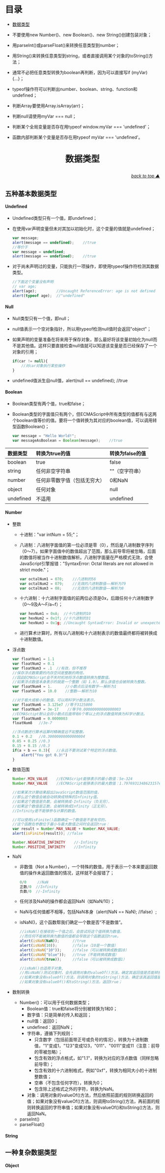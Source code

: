 # 目录
* [数据类型](#数据类型)


* 不要使用new Number()、new Boolean()、new String()创建包装对象；
* 用parseInt()或parseFloat()来转换任意类型到number；
* 用String()来转换任意类型到string，或者直接调用某个对象的toString()方法；
* 通常不必把任意类型转换为boolean再判断，因为可以直接写if (myVar) {...}；
* typeof操作符可以判断出number、boolean、string、function和undefined；
* 判断Array要使用Array.isArray(arr)；
* 判断null请使用myVar === null；
* 判断某个全局变量是否存在用typeof window.myVar === 'undefined'；
* 函数内部判断某个变量是否存在用typeof myVar === 'undefined'。


# <p align="center">数据类型</p>

###### [<p align="right">back to top ▲</p>](#目录)

## 五种基本数据类型

#### Undefined

* Undefined类型只有一个值，即undefined；
* 在使用var声明变量但未对其加以初始化时，这个变量的值就是undefined；

    ```javascript
    var message;
    alert(message == undefined);    //true
    //等价于
    var message = undefined;
    alert(message == undefined);    //true
    ```

* 对于尚未声明过的变量，只能执行一项操作，即使用typeof操作符检测其数据类型。

    ```javascript
    //下面这个变量没有声明
    // var age;
    alert(age);         //Uncaught ReferenceError: age is not defined
    alert(typeof age);  //"undefined"
    ```

#### Null

* Null类型只有一个值，即null；
* null值表示一个空对象指针，所以用typeof检测null值时会返回"object"；
* 如果声明的变量准备在将来用于保存对象，那么最好将该变量初始化为null而不是其他值。这样只要直接检查null值就可以知道该变量是否已经保存了一个对象的引用；

    ```javascript
    if(car != null){
        //对car对象执行某些操作
    }
    ```

* undefined值派生自null值，alert(null == undefined);   //true

#### Boolean

* Boolean类型有两个值，true和false；
* Boolean类型的字面值只有两个，但ECMAScript中所有类型的值都有与这两个boolean值等价的值。要将一个值转换为其对应的boolean值，可以调用转型函数Boolean()；

    ```javascript
    var message = "Hello World!";
    var messageAsBoolean = Boolean(message);    //true
    ```

|数据类型|转换为true的值|转换为false的值|
|:---|:---|:---|
|boolean|true|false|
|string|任何非空字符串|""（空字符串）|
|number|任何非零数字值（包括无穷大）|0和NaN|
|object|任何对象|null|
|undefined|不适用|undefined|

#### Number

* 整数
    * 十进制："var intNum = 55;"；
    * 八进制：八进制字面值的第一位必须是零（0），然后是八进制数字序列（0～7）。如果字面值中的数值超出了范围，那么前导零将被忽略，后面的数值将被当作十进制数值解析。八进制字面量在严格模式无效，会使JavaScript引擎报错："SyntaxError: Octal literals are not allowed in strict mode."；

        ```javascript
        var octalNum1 = 070;    //八进制的56
        var octalNum2 = 079;    //无效的八进制数值——解析为79
        var octalNum3 = 08;     //无效的八进制数值——解析为8
        ```
    * 十六进制：十六进制字面值的前两位必须是0x，后跟任何十六进制数字（0～9及A～F/a~f）；

        ```javascript
        var hexNum1 = 0xA;  //十六进制的10
        var hexNum2 = 0x1f; //十六进制的31
        var hexNum3 = 0x1g; //Uncaught SyntaxError: Invalid or unexpected token
        ```
    * 进行算术计算时，所有以八进制和十六进制表示的数值最终都将被转换成十进制数值。
* 浮点数

    ```javascript
    var floatNum1 = 1.1
    var floatNum2 = 0.1
    var floatNum3 = .1  //有效，但不推荐
    //保存浮点数需要的内存空间是整数的两倍，
    //因此ECMAScript会不失时机地将浮点数值转换为整数值。
    //如果浮点数值本身表示的就是一个整数（如 1.0），那么该值也会被转换为整数。
    var floatNum4 = 1.      //小数点后没有数字——解析为1
    var floatNum5 = 10.0    //整数——解析为10

    //对于极大或极小的数值，可以用科学计数法表示。
    var floatNum6 = 3.125e7 //等于3125000
    var floatNum7 = 3e-17    //等于0.00000000000000003
    //ECMASctipt默认会将小数点后面带有6个零以上的浮点数值转换为科学计数法。
    var floatNum8 = 0.0000003
    floatNum8   //3e-7

    //浮点数进行算术运算时精确度远不如整数。
    0.1 + 0.2   //0.30000000000000004
    0.05 + 0.25 //0.3
    0.15 + 0.15 //0.3
    if(a + b == 0.3){   //永远不要测试某个特定的浮点数值。
        alert("You got 0.3!")
    }
    ```

* 数值范围

    ```javascript
    Number.MIN_VALUE    //ECMAScript能够表示的最小数值：5e-324
    Number.MAX_VALUE    //ECMAScript能够表示的最大数值：1.7976931348623157e+308

    //如果某次计算结果超出JavaScript数值范围的值，
    //那么这个数值会被自动转换成特殊的Infinity值。
    //如果这个数值是负数，会被转换成-Infinity（负无穷），
    //如果这个数值是正数，会被转换成Infinity（正无穷）。
    //Infinity是不能够参与计算的数值。

    //可以使用isFinite()函数确定一个数值是不是有穷的，
    //这个函数在参数位于最小与最大数值之间时会返回true：
    var result = Number.MAX_VALUE + Number.MAX_VALUE;
    alert(isFinite(result)); //false

    Number.NEGATIVE_INFINITY    //-Infinity
    Number.POSITIVE_INFINITY    //Infinity
    ```

* NaN
    * 非数值（Not a Number），一个特殊的数值，用于表示一个本来要返回数值的操作未返回数值的情况，这样就不会报错了；

        ```javascript
        0/0     //NaN
        正数/0  //Infinity
        负数/0  //-Infinity
        ```

    * 任何涉及NaN的操作都会返回NaN（如NaN/10）；
    * NaN与任何值都不相等，包括NaN本身（alert(NaN == NaN);   //false）;
    * isNaN()，这个函数帮我们确定一个数是否“不是数值”。

        ```javascript
        //isNaN()在接收到一个值之后，会尝试将这个值转换为数值，
        //而任何不能被转换为数值的值都会导致这个函数返回true。   
        alert(isNaN(NaN));      //true
        alert(isNaN(10));       //false（10是一个数值）
        alert(isNaN("10"));     //false（可以被转换成数值10）
        alert(isNaN("blue"));   //true（不能转换成数值）
        alert(isNaN(true));     //false（可以被转换成数值1）

        //isNaN()也适用于对象,
        //用isNaN()测试对象时，会先调用对象的valueOf()方法，确定其返回值是否能转换为数值；
        //如果对象没有valueOf()方法，则调用对象的toString()方法，确定该其返回值是否能转换为数值；
        //如果对象没有valueOf()和toString()方法，返回true；
        ```

* 数制转换
    * Number()：可以用于任何数据类型；
        * Boolean值：true和false将分别被转换为1和0；
        * 数字值：只是简单的传入和返回；
        * null值：返回0；
        * undefined：返回NaN；
        * 字符串，遵循下列规则：
            * 只含数字（包括前面带正号或负号的情况），转换为十进制数值，"1"变成1，"123"变成123，"011"、"0011"变成11（注意：前导的零被忽略）；
            * 包含有效的浮点格式，如"1.1"，转换为对应的浮点数值（同样忽略前导零）；
            * 包含有效的十六进制格式，例如"0xf"，转换为相同大小的十进制整数值；
            * 空串（不包含任何字符），转换为0；
            * 包含除上述格式之外的字符，转换为NaN。
        * 对象：调用对象的valueOf()方法，然后依照前面的规则转换返回的值；如果对象没有valueOf()方法，则调用toString()方法，再前面的规则转换返回的字符串值；如果对象没有valueOf()和toString()方法，则返回NaN。
    * parseInt()
    * parseFloat()

#### String



## 一种复杂数据类型

#### Object

